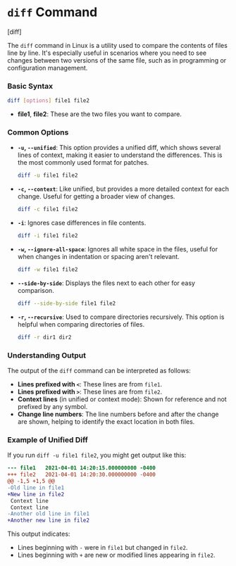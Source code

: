 # `diff` Command
[diff]

The `diff` command in Linux is a utility used to compare the contents of files line by line. It's especially useful in scenarios where you need to see changes between two versions of the same file, such as in programming or configuration management.

### Basic Syntax

```bash
diff [options] file1 file2
```

- **file1**, **file2**: These are the two files you want to compare.

### Common Options

- **`-u`, `--unified`**: This option provides a unified diff, which shows several lines of context, making it easier to understand the differences. This is the most commonly used format for patches.
  ```bash
  diff -u file1 file2
  ```

- **`-c`, `--context`**: Like unified, but provides a more detailed context for each change. Useful for getting a broader view of changes.
  ```bash
  diff -c file1 file2
  ```

- **`-i`**: Ignores case differences in file contents.
  ```bash
  diff -i file1 file2
  ```

- **`-w`, `--ignore-all-space`**: Ignores all white space in the files, useful for when changes in indentation or spacing aren't relevant.
  ```bash
  diff -w file1 file2
  ```

- **`--side-by-side`**: Displays the files next to each other for easy comparison.
  ```bash
  diff --side-by-side file1 file2
  ```

- **`-r`, `--recursive`**: Used to compare directories recursively. This option is helpful when comparing directories of files.
  ```bash
  diff -r dir1 dir2
  ```

### Understanding Output

The output of the `diff` command can be interpreted as follows:

- **Lines prefixed with `<`**: These lines are from `file1`.
- **Lines prefixed with `>`**: These lines are from `file2`.
- **Context lines** (in unified or context mode): Shown for reference and not prefixed by any symbol.
- **Change line numbers**: The line numbers before and after the change are shown, helping to identify the exact location in both files.

### Example of Unified Diff

If you run `diff -u file1 file2`, you might get output like this:

```diff
--- file1   2021-04-01 14:20:15.000000000 -0400
+++ file2   2021-04-01 14:20:30.000000000 -0400
@@ -1,5 +1,5 @@
-Old line in file1
+New line in file2
 Context line
 Context line
-Another old line in file1
+Another new line in file2
```

This output indicates:
- Lines beginning with `-` were in `file1` but changed in `file2`.
- Lines beginning with `+` are new or modified lines appearing in `file2`.


